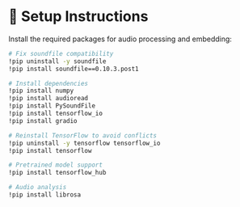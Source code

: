 # 🔧 Setup Instructions

Install the required packages for audio processing and embedding:

```bash
# Fix soundfile compatibility
!pip uninstall -y soundfile
!pip install soundfile==0.10.3.post1

# Install dependencies
!pip install numpy
!pip install audioread
!pip install PySoundFile
!pip install tensorflow_io
!pip install gradio

# Reinstall TensorFlow to avoid conflicts
!pip uninstall -y tensorflow tensorflow_io
!pip install tensorflow

# Pretrained model support
!pip install tensorflow_hub

# Audio analysis
!pip install librosa
